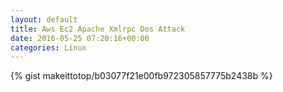 ```yaml
---
layout: default                                                                                                              
title: Aws Ec2 Apache Xmlrpc Dos Attack                                                                                                                       
date: 2016-05-25 07:20:16+00:00                                                                                                                        
categories: Linux                                                                                                                
---                                                                                                                              
```


{% gist makeittotop/b03077f21e00fb972305857775b2438b %}                                                                                                           

